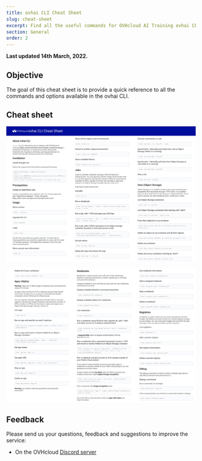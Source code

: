 ```yaml
---
title: ovhai CLI Cheat Sheet
slug: cheat-sheet
excerpt: Find all the useful commands for OVHcloud AI Training ovhai CLI
section: General
order: 2
---
```


**Last updated 14th March, 2022.**

## Objective

The goal of this cheat sheet is to provide a quick reference to all the commands and options available in the ovhai CLI.

## Cheat sheet

[![ovhai CLI cheat sheet - part 01](images/ovhai-cheat-sheet-01.jpg)](ovhai-cheat-sheet.pdf)

[![ovhai CLI cheat sheet - part 02](images/ovhai-cheat-sheet-02.jpg)](ovhai-cheat-sheet.pdf)

## Feedback

Please send us your questions, feedback and suggestions to improve the service:

- On the OVHcloud [Discord server](https://discord.com/invite/vXVurFfwe9) 
